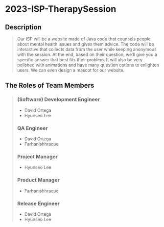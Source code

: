 # 2023-ISP-TherapySession

## Description
> Our ISP will be a website made of Java code that counsels people about mental health issues and gives them advice. The code will be interactive that collects data from the user while keeping anonymous with the session. At the end, based on their question, we'll give you a specific answer that best fits their problem. It will also be very polished with animations and have many question options to enlighten users. We can even design a mascot for our website.

## The Roles of Team Members
> ### (Software) Development Engineer
> - David Ortega
> - Hyunseo Lee
> ### QA Engineer
> - David Ortega
> - Farhanishhraque
> ### Project Manager
> - Hyunseo Lee
> ### Product Manager
> - Farhanishhraque
> ### Release Engineer
> - David Ortega
> - Hyunseo Lee
